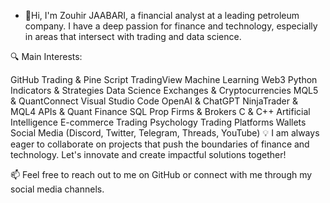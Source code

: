- 👋Hi, I'm Zouhir JAABARI, a financial analyst at a leading petroleum company. I have a deep passion for finance and technology, especially in areas that intersect with trading and data science.

🔍 Main Interests:

GitHub
Trading & Pine Script
TradingView
Machine Learning
Web3
Python
Indicators & Strategies
Data Science
Exchanges & Cryptocurrencies
MQL5 & QuantConnect
Visual Studio Code
OpenAI & ChatGPT
NinjaTrader & MQL4
APIs & Quant Finance
SQL
Prop Firms & Brokers
C & C++
Artificial Intelligence
E-commerce
Trading Psychology
Trading Platforms
Wallets
Social Media (Discord, Twitter, Telegram, Threads, YouTube)
💡 I am always eager to collaborate on projects that push the boundaries of finance and technology. Let's innovate and create impactful solutions together!

📫 Feel free to reach out to me on GitHub or connect with me through my social media channels.

